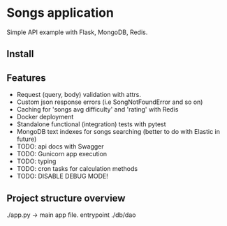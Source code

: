 # Songs application
Simple API example with Flask, MongoDB, Redis. 

## Install

## Features
- Request (query, body) validation with attrs.
- Custom json response errors (i.e SongNotFoundError and so on)
- Caching for 'songs avg difficulty' and 'rating' with Redis
- Docker deployment
- Standalone functional (integration) tests with pytest
- MongoDB text indexes for songs searching (better to do with Elastic in future)
- TODO: api docs with Swagger
- TODO: Gunicorn app execution
- TODO: typing
- TODO: cron tasks for calculation methods
- TODO: DISABLE DEBUG MODE!

## Project structure overview
./app.py -> main app file. entrypoint
./db/dao